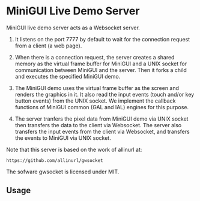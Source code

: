 # MiniGUI Live Demo Server

MiniGUI live demo server acts as a Websocket server.

1. It listens on the port 7777 by default to wait for the connection request
   from a client (a web page).

2. When there is a connection request, the server creates a shared memory 
   as the virtual frame buffer for MiniGUI and a UNIX socket for communication
   between MiniGUI and the server. Then it forks a child and executes the 
   specified MiniGUI demo.

3. The MiniGUI demo uses the virtual frame buffer as the screen and renders
   the graphics in it. It also read the input events (touch and/or key 
   button events) from the UNIX socket. We implement the callback functions 
   of MiniGUI common (GAL and IAL) engines for this purpose.

4. The server tranfers the pixel data from MiniGUI demo via UNIX socket
   then transfers the data to the client via Websocket. The server also
   transfers the input events from the client via Websocket, and transfers
   the events to MiniGUI via UNIX socket.

Note that this server is based on the work of allinurl at:

    https://github.com/allinurl/gwsocket

The sofware gwsocket is licensed under MIT.

## Usage

